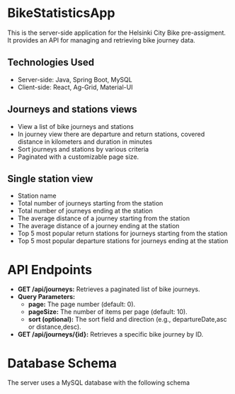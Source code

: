 # BikeStatisticsApp
This is the server-side application for the Helsinki City Bike pre-assigment. It provides an API for managing and retrieving bike journey data. 


## Technologies Used
- Server-side: Java, Spring Boot, MySQL
- Client-side: React, Ag-Grid, Material-UI

## Journeys and stations views

- View a list of bike journeys and stations 
- In journey view there are departure and return stations, covered distance in kilometers and duration in minutes
- Sort journeys and stations by various criteria
- Paginated with a customizable page size.
## Single station view
- Station name
- Total number of journeys starting from the station
- Total number of journeys ending at the station
- The average distance of a journey starting from the station
- The average distance of a journey ending at the station
- Top 5 most popular return stations for journeys starting from the station
- Top 5 most popular departure stations for journeys ending at the station

# API Endpoints
- **GET /api/journeys:** Retrieves a paginated list of bike journeys.
- **Query Parameters:**
  - **page:** The page number (default: 0).
  - **pageSize:** The number of items per page (default: 10).
  - **sort (optional):** The sort field and direction (e.g., departureDate,asc or distance,desc).
- **GET /api/journeys/{id}:** Retrieves a specific bike journey by ID.

# Database Schema
The server uses a MySQL database with the following schema

